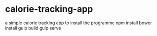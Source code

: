 # calorie-tracking-app
a simple calorie tracking app
to install the programme
npm install
bower install
gulp build
gulp serve
